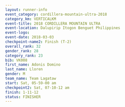 ```yaml
---
layout: runner-info 
event_category: cordillera-mountain-ultra-2018 
category_km: VERTICALKM 
event-title: 2018 CORDILLERA MOUNTAIN ULTRA 
event-location: Dalupirip Itogon Benguet Philippines 
event-logo: 
event-date: 2018-03-03 
checkpoint-name2: Finish (T-2) 
overall_rank: 32
gender_rank: 28
category_rank: 23
bib: VK008
first_name: Adonis Domino
last_name: Lloren
gender: M
team_name: Team Lagataw
start: Sat, 05-59-00 am
checkpoint2: Sat, 07-10-12 am
finish: 1-11-12
status: FINISHER
---
```


